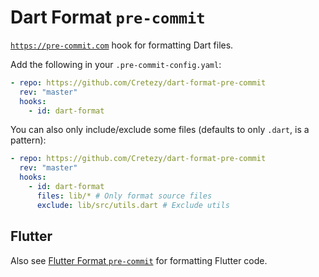 # Dart Format `pre-commit`

[`https://pre-commit.com`](https://pre-commit.com) hook for formatting Dart files.

Add the following in your `.pre-commit-config.yaml`:
```yaml
- repo: https://github.com/Cretezy/dart-format-pre-commit
  rev: "master"
  hooks:
    - id: dart-format
```

You can also only include/exclude some files (defaults to only `.dart`, is a pattern):

```yaml
- repo: https://github.com/Cretezy/dart-format-pre-commit
  rev: "master"
  hooks:
    - id: dart-format
      files: lib/* # Only format source files
      exclude: lib/src/utils.dart # Exclude utils
```

## Flutter

Also see [Flutter Format `pre-commit`](https://github.com/Cretezy/flutter-format-pre-commit) for formatting Flutter code.
